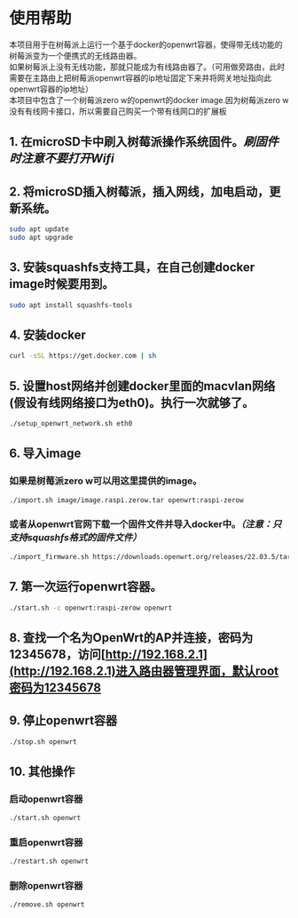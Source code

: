 # 使用帮助

本项目用于在树莓派上运行一个基于docker的openwrt容器，使得带无线功能的树莓派变为一个便携式的无线路由器。  
如果树莓派上没有无线功能，那就只能成为有线路由器了。（可用做旁路由，此时需要在主路由上把树莓派openwrt容器的ip地址固定下来并将网关地址指向此openwrt容器的ip地址）  
本项目中包含了一个树莓派zero w的openwrt的docker image.因为树莓派zero w没有有线网卡接口，所以需要自己购买一个带有线网口的扩展板  

## 1. 在microSD卡中刷入树莓派操作系统固件。***刷固件时注意不要打开Wifi***   
## 2. 将microSD插入树莓派，插入网线，加电启动，更新系统。 
```Bash
sudo apt update
sudo apt upgrade
```
## 3. 安装squashfs支持工具，在自己创建docker image时候要用到。  
```Bash
sudo apt install squashfs-tools
```
## 4. 安装docker  
```Bash
curl -sSL https://get.docker.com | sh
```
## 5. 设置host网络并创建docker里面的macvlan网络(假设有线网络接口为eth0)。**执行一次就够了。**  
```Bash
./setup_openwrt_network.sh eth0
```
## 6. 导入image  
### 如果是树莓派zero w可以用这里提供的image。  
```Bash
./import.sh image/image.raspi.zerow.tar openwrt:raspi-zerow
```
### 或者从openwrt官网下载一个固件文件并导入docker中。***（注意：只支持squashfs格式的固件文件）***  
```Bash
./import_firmware.sh https://downloads.openwrt.org/releases/22.03.5/targets/bcm27xx/bcm2708/openwrt-22.03.5-bcm27xx-bcm2708-rpi-squashfs-factory.img.gz openwrt:raspi-zerow
```
## 7. 第一次运行openwrt容器。  
```Bash
./start.sh -c openwrt:raspi-zerow openwrt
```
## 8. 查找一个名为OpenWrt的AP并连接，密码为12345678，访问[http://192.168.2.1](http://192.168.2.1)进入路由器管理界面，默认root密码为12345678    

## 9. 停止openwrt容器  
```Bash
./stop.sh openwrt
```
## 10. 其他操作  
### 启动openwrt容器  
```Bash
./start.sh openwrt
```
### 重启openwrt容器  
```Bash
./restart.sh openwrt
```
### 删除openwrt容器  
```Bash
./remove.sh openwrt
```
